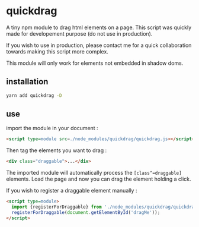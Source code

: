 # quickdrag

A tiny npm module to drag html elements on a page. This script was quickly made for developement purpose (do not use in production).

If you wish to use in production, please contact me for a quick collaboration towards making this script more complex.

This module will only work for elements not embedded in shadow doms.

## installation

```bash
yarn add quickdrag -D
```

## use

import the module in your document :

```html
<script type=module src=./node_modules/quickdrag/quickdrag.js></script>
```

Then tag the elements you want to drag :

```html
<div class="draggable">...</div>
```

The imported module will automatically process the `[class^=draggable]` elements.
Load the page and now you can drag the element holding a click.

If you wish to register a draggable element manually :

```html
<script type=module>
  import {registerForDraggable} from './node_modules/quickdrag/quickdrag.js';
  registerForDraggable(document.getElementById('dragMe'));
</script>
```